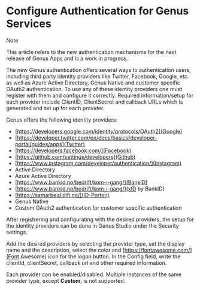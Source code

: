 # Configure Authentication for Genus Services

> [!NOTE]
> This article refers to the new authentication mechanisms for the next release of Genus Apps and is a work in progress. 

The new Genus authentication offers several ways to authentication users, including third party identity providers like Twitter, Facebook, Google, etc. as well as Azure Active Directory, Genus Native and customer specific OAuth2 authentication. To use any of these identity providers one must register with them and configure it correctly. Required information/setup for each provider include ClientID, ClientSecret and callback URLs which is generated and set up for each provider.

Genus offers the following identity providers:
- [https://developers.google.com/identity/protocols/OAuth2](Google)
- [https://developer.twitter.com/en/docs/basics/developer-portal/guides/apps](Twitter)
- [https://developers.facebook.com/](Facebook)
- [https://github.com/settings/developers](Github)
- [https://www.instagram.com/developer/authentication/](Instagram)
- Active Directory
- Azure Active Directory
- [https://www.bankid.no/bedrift/kom-i-gang/](BankID)
- [https://www.bankid.no/bedrift/kom-i-gang/](xID by BankID)
- [https://samarbeid.difi.no/](ID-Porten)
- Genus Native
- Custom OAuth2 authentication for customer specific authentication

After registrering and configurating with the desired providers, the setup for the identity providers can be done in Genus Studio under the Security settings.

Add the desired providers by selecting the provider type, set the display name and the description, select the color and [https://fontawesome.com/](Font Awesome) icon for the logon button. In the Config field, write the clientId, clientSecret, callback url and other required information.

Each provider can be enabled/disabled. Multiple instances of the same provider type, except __Custom__, is not supported.
